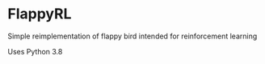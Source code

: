 # FlappyRL

Simple reimplementation of flappy bird intended for reinforcement learning

Uses Python 3.8

